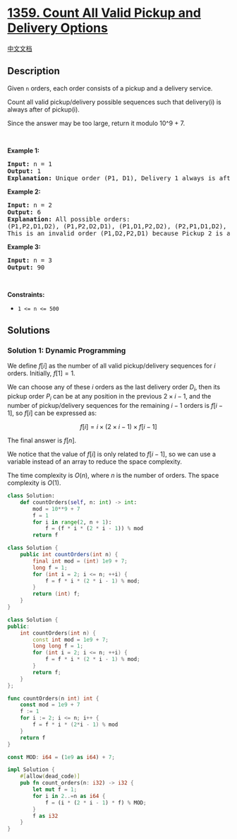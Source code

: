# [1359. Count All Valid Pickup and Delivery Options](https://leetcode.com/problems/count-all-valid-pickup-and-delivery-options)

[中文文档](/solution/1300-1399/1359.Count%20All%20Valid%20Pickup%20and%20Delivery%20Options/README.md)

<!-- tags:Math,Dynamic Programming,Combinatorics -->

## Description

<p>Given <code>n</code> orders, each order consists of a pickup and a delivery service.</p>

<p>Count all valid pickup/delivery possible sequences such that delivery(i) is always after of&nbsp;pickup(i).&nbsp;</p>

<p>Since the answer&nbsp;may be too large,&nbsp;return it modulo&nbsp;10^9 + 7.</p>

<p>&nbsp;</p>
<p><strong class="example">Example 1:</strong></p>

<pre>
<strong>Input:</strong> n = 1
<strong>Output:</strong> 1
<strong>Explanation:</strong> Unique order (P1, D1), Delivery 1 always is after of Pickup 1.
</pre>

<p><strong class="example">Example 2:</strong></p>

<pre>
<strong>Input:</strong> n = 2
<strong>Output:</strong> 6
<strong>Explanation:</strong> All possible orders: 
(P1,P2,D1,D2), (P1,P2,D2,D1), (P1,D1,P2,D2), (P2,P1,D1,D2), (P2,P1,D2,D1) and (P2,D2,P1,D1).
This is an invalid order (P1,D2,P2,D1) because Pickup 2 is after of Delivery 2.
</pre>

<p><strong class="example">Example 3:</strong></p>

<pre>
<strong>Input:</strong> n = 3
<strong>Output:</strong> 90
</pre>

<p>&nbsp;</p>
<p><strong>Constraints:</strong></p>

<ul>
	<li><code>1 &lt;= n &lt;= 500</code></li>
</ul>

## Solutions

### Solution 1: Dynamic Programming

We define $f[i]$ as the number of all valid pickup/delivery sequences for $i$ orders. Initially, $f[1] = 1$.

We can choose any of these $i$ orders as the last delivery order $D_i$, then its pickup order $P_i$ can be at any position in the previous $2 \times i - 1$, and the number of pickup/delivery sequences for the remaining $i - 1$ orders is $f[i - 1]$, so $f[i]$ can be expressed as:

$$
f[i] = i \times (2 \times i - 1) \times f[i - 1]
$$

The final answer is $f[n]$.

We notice that the value of $f[i]$ is only related to $f[i - 1]$, so we can use a variable instead of an array to reduce the space complexity.

The time complexity is $O(n)$, where $n$ is the number of orders. The space complexity is $O(1)$.

<!-- tabs:start -->

```python
class Solution:
    def countOrders(self, n: int) -> int:
        mod = 10**9 + 7
        f = 1
        for i in range(2, n + 1):
            f = (f * i * (2 * i - 1)) % mod
        return f
```

```java
class Solution {
    public int countOrders(int n) {
        final int mod = (int) 1e9 + 7;
        long f = 1;
        for (int i = 2; i <= n; ++i) {
            f = f * i * (2 * i - 1) % mod;
        }
        return (int) f;
    }
}
```

```cpp
class Solution {
public:
    int countOrders(int n) {
        const int mod = 1e9 + 7;
        long long f = 1;
        for (int i = 2; i <= n; ++i) {
            f = f * i * (2 * i - 1) % mod;
        }
        return f;
    }
};
```

```go
func countOrders(n int) int {
	const mod = 1e9 + 7
	f := 1
	for i := 2; i <= n; i++ {
		f = f * i * (2*i - 1) % mod
	}
	return f
}
```

```rust
const MOD: i64 = (1e9 as i64) + 7;

impl Solution {
    #[allow(dead_code)]
    pub fn count_orders(n: i32) -> i32 {
        let mut f = 1;
        for i in 2..=n as i64 {
            f = (i * (2 * i - 1) * f) % MOD;
        }
        f as i32
    }
}
```

<!-- tabs:end -->

<!-- end -->
